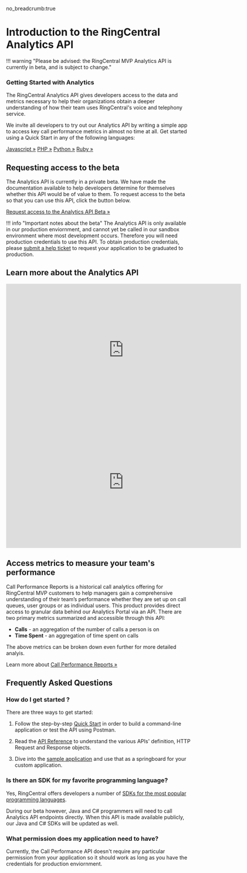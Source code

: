 no_breadcrumb:true

# Introduction to the RingCentral Analytics API

!!! warning "Please be advised: the RingCentral MVP Analytics API is currently in beta, and is subject to change."

<div class="jumbotron pt-1">
  <h3 class="h3 display-5">Getting Started with Analytics</h3>
  <p class="lead">The RingCentral Analytics API gives developers access to the data and metrics necessary to help their organizations obtain a deeper understanding of how their team uses RingCentral's voice and telephony service.</p>
  <p>We invite all developers to try out our Analytics API by writing a simple app to access key call performance metrics in almost no time at all. Get started using a Quick Start in any of the following languages:</p>
  <a href="quick-start/#Javascript" class="btn btn-light qs-link">Javascript &raquo;</a>
  <a href="quick-start/#PHP" class="btn btn-light qs-link">PHP &raquo;</a>
  <a href="quick-start/#Python" class="btn btn-light qs-link">Python &raquo;</a>
  <a href="quick-start/#Ruby" class="btn btn-light qs-link">Ruby &raquo;</a>
<!--  <a href="quick-start/#Java" class="btn btn-light qs-link">Java &raquo;</a>
  <a href="quick-start/#C#" class="btn btn-light qs-link">C# &raquo;</a>-->
</div>

## Requesting access to the beta

The Analytics API is currently in a private beta. We have made the documentation available to help developers determine for themselves whether this API would be of value to them. To request access to the beta so that you can use this API, click the button below. 

<a class="btn btn-primary" href="https://forms.gle/hEBVJU6Y8nqRy2y16">Request access to the Analytics API Beta &raquo;</a>

!!! info "Important notes about the beta"
    The Analytics API is only available in our production enviornment, and cannot yet be called in our sandbox environment where most development occurs. Therefore you will need production credentials to use this API. To obtain production credentials, please [submit a help ticket](https://developers.ringcentral.com/support/create-case) to request your application to be graduated to production.

## Learn more about the Analytics API

<iframe src="https://player.vimeo.com/video/563903824?color=ff8800&title=0&byline=0&portrait=0" width="640" height="360" frameborder="0" allow="autoplay; fullscreen; picture-in-picture" allowfullscreen></iframe>

<iframe src="https://player.vimeo.com/video/564291528?badge=0&amp;autopause=0&amp;player_id=0&amp;app_id=58479" width="640" height="360" frameborder="0" allow="autoplay; fullscreen; picture-in-picture" allowfullscreen><title="Intro_Video"></iframe>

## Access metrics to measure your team's performance

Call Performance Reports is a historical call analytics offering for RingCentral MVP customers to help managers gain a comprehensive understanding of their team’s performance whether they are set up on call queues, user groups or as individual users. This product provides direct access to granular data behind our Analytics Portal via an API. There are two primary metrics summarized and accessible through this API:

* **Calls** - an aggregation of the number of calls a person is on
* **Time Spent** - an aggregation of time spent on calls

The above metrics can be broken down even further for more detailed analyis. 

Learn more about [Call Performance Reports &raquo;](./call-performance/)

## Frequently Asked Questions

### How do I get started ?

There are three ways to get started:

1. Follow the step-by-step [Quick Start](./quick-start/) in order to build a command-line application or test the API using Postman.

2. Read the [API Reference](./call-performance/api-reference/) to understand the various APIs' definition, HTTP Request and Response objects.

3. Dive into the [sample application](https://github.com/ringcentral/call-performance-api-demo) and use that as a springboard for your custom application.

### Is there an SDK for my favorite programming language?

Yes, RingCentral offers developers a number of [SDKs for the most popular programming languages](../sdks). 

During our beta however, Java and C# programmers will need to call Analytics API endpoints directly. When this API is made available publicly, our Java and C# SDKs will be updated as well. 

### What permission does my application need to have?

Currently, the Call Performance API doesn't require any particular permission from your application so it should work as long as you have the  credentials for production enviornment.
